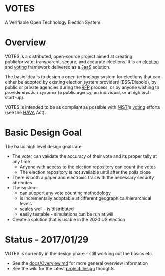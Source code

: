 # VOTES

A Verifiable Open Technology Election System

# Overview

VOTES is a distributed, open-source project aimed at creating public/private, transparent, secure, and accurate elections.  It is an [election](https://en.wikipedia.org/wiki/Election) and [voting](https://en.wikipedia.org/wiki/Voting) framework delivered as a [SaaS](https://en.wikipedia.org/wiki/Software_as_a_service) solution.

The basic idea is to design a open technology system for elections that can either be adopted by existing election system providers (ESS/Diebold), by public or private agencies during the [RFP](https://en.wikipedia.org/wiki/Request_for_proposal) process, or by anyone wishing to provide election systems (a public agency, an individual, or a high tech start-up).

VOTES is intended to be as compliant as possible with [NIST](https://en.wikipedia.org/wiki/National_Institute_of_Standards_and_Technology)'s [voting](https://www.nist.gov/itl/voting) efforts (see the [HAVA](https://en.wikipedia.org/wiki/Help_America_Vote_Act) Act).

# Basic Design Goal

The basic high level design goals are:

* The voter can validate the accuracy of their vote and its proper tally at any time
  * Anyone with access to the election repository can count the votes
  * The election repository is not available until after the polls close
* There is both a paper and electronic trail with the necessary security attributes
* The system:
  * can support any vote counting [methodology](https://electology.org/library)
  * is incrementally adoptable at different geographical/hierarchical levels
  * scales well - is distributed
  * easily testable - simulations can be run at will
* Create a solution that is usable in the 2020 US election

# Status - 2017/01/29

VOTES is currently in the design phase - still working out the basics etc.
* See the [docs/Overview.md](https://github.com/PacemTerra/votes/blob/master/docs/Overview.md) for more general overview information
* See the wiki for the latest [project design](https://github.com/PacemTerra/votes/wiki) thoughts
